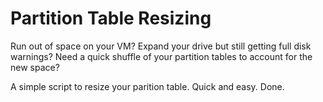 # Partition Table Resizing
Run out of space on your VM?
Expand your drive but still getting full disk warnings?
Need a quick shuffle of your partition tables to account for the new space?


A simple script to resize your parition table. Quick and easy. Done.